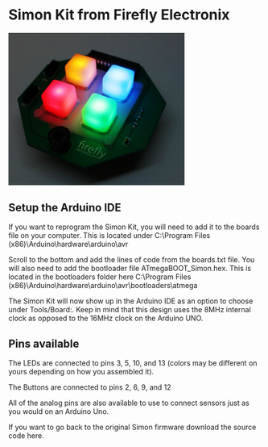 
Simon Kit from Firefly Electronix
=================================

<p align="left">
  <img src="SimonKit_light-up slideshow.jpg" width="350"/>
</p>

Setup the Arduino IDE
---------------------
If you want to reprogram the Simon Kit, you will need to add it to the boards file on your computer. This is located under C:\Program Files (x86)\Arduino\hardware\arduino\avr

<p>Scroll to the bottom and add the lines of code from the boards.txt file. You will also need to add the bootloader file ATmegaBOOT_Simon.hex. This is located in the bootloaders folder here C:\Program Files (x86)\Arduino\hardware\arduino\avr\bootloaders\atmega</p>

<p>The Simon Kit will now show up in the Arduino IDE as an option to choose under Tools/Board:. Keep in mind that this design uses the 8MHz internal clock as opposed to the 16MHz clock on the Arduino UNO.</p> 

Pins available
--------------

The LEDs are connected to pins 3, 5, 10, and 13 (colors may be different on yours depending on how you assembled it).

The Buttons are connected to pins 2, 6, 9, and 12

All of the analog pins are also available to use to connect sensors just as you would on an Arduino Uno.

If you want to go back to the original Simon firmware download the source code here.

